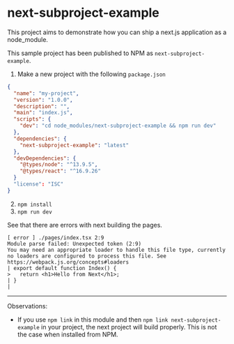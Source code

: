 # next-subproject-example

This project aims to demonstrate how you can ship a next.js application as a node_module.

This sample project has been published to NPM as `next-subproject-example`.

1. Make a new project with the following `package.json`

```json
{
  "name": "my-project",
  "version": "1.0.0",
  "description": "",
  "main": "index.js",
  "scripts": {
    "dev": "cd node_modules/next-subproject-example && npm run dev"
  },
  "dependencies": {
    "next-subproject-example": "latest"
  },
  "devDependencies": {
    "@types/node": "^13.9.5",
    "@types/react": "^16.9.26"
  }
  "license": "ISC"
}
```

2. `npm install`
3. `npm run dev`

See that there are errors with next building the pages.

```
[ error ] ./pages/index.tsx 2:9
Module parse failed: Unexpected token (2:9)
You may need an appropriate loader to handle this file type, currently no loaders are configured to process this file. See https://webpack.js.org/concepts#loaders
| export default function Index() {
>   return <h1>Hello from Next</h1>;
| }
|
```

---

Observations:

- If you use `npm link` in this module and then `npm link next-subproject-example` in your project, the next project will build properly. This is not the case when installed from NPM.
